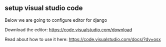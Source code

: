 ## setup visual studio code

Below we are going to configure editor for django

Download the editor:
https://code.visualstudio.com/download

Read about how to use it here:
https://code.visualstudio.com/docs/?dv=osx

